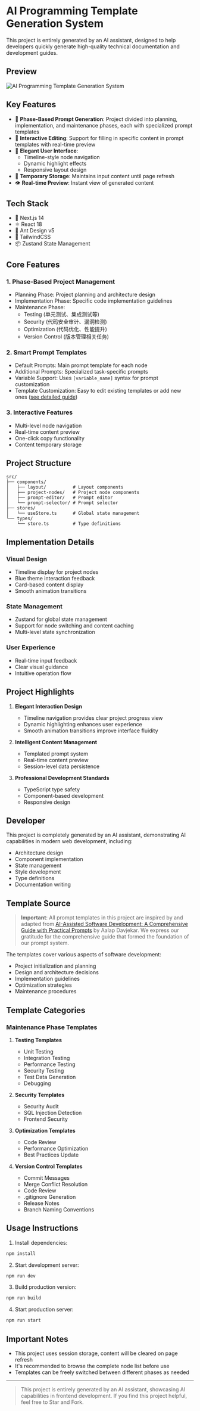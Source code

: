 # AI Programming Template Generation System

This project is entirely generated by an AI assistant, designed to help developers quickly generate high-quality technical documentation and development guides.

## Preview

![AI Programming Template Generation System](./docs/mainpage.png)

## Key Features

- 🎯 **Phase-Based Prompt Generation**: Project divided into planning, implementation, and maintenance phases, each with specialized prompt templates
- 📝 **Interactive Editing**: Support for filling in specific content in prompt templates with real-time preview
- 🎨 **Elegant User Interface**:
  - Timeline-style node navigation
  - Dynamic highlight effects
  - Responsive layout design
- 💾 **Temporary Storage**: Maintains input content until page refresh
- 👁️ **Real-time Preview**: Instant view of generated content

## Tech Stack

- 🚀 Next.js 14
- ⚛️ React 18
- 🎨 Ant Design v5
- 🌈 TailwindCSS
- 📦 Zustand State Management

## Core Features

### 1. Phase-Based Project Management
- Planning Phase: Project planning and architecture design
- Implementation Phase: Specific code implementation guidelines
- Maintenance Phase: 
  - Testing (单元测试、集成测试等)
  - Security (代码安全审计、漏洞检测)
  - Optimization (代码优化、性能提升)
  - Version Control (版本管理相关任务)

### 2. Smart Prompt Templates
- Default Prompts: Main prompt template for each node
- Additional Prompts: Specialized task-specific prompts
- Variable Support: Uses `[variable_name]` syntax for prompt customization
- Template Customization: Easy to edit existing templates or add new ones ([see detailed guide](./docs/TEMPLATE_GUIDE.md))

### 3. Interactive Features
- Multi-level node navigation
- Real-time content preview
- One-click copy functionality
- Content temporary storage

## Project Structure

```
src/
├── components/
│   ├── layout/          # Layout components
│   ├── project-nodes/   # Project node components
│   ├── prompt-editor/   # Prompt editor
│   └── prompt-selector/ # Prompt selector
├── stores/
│   └── useStore.ts      # Global state management
└── types/
    └── store.ts         # Type definitions
```

## Implementation Details

### Visual Design
- Timeline display for project nodes
- Blue theme interaction feedback
- Card-based content display
- Smooth animation transitions

### State Management
- Zustand for global state management
- Support for node switching and content caching
- Multi-level state synchronization

### User Experience
- Real-time input feedback
- Clear visual guidance
- Intuitive operation flow

## Project Highlights

1. **Elegant Interaction Design**
   - Timeline navigation provides clear project progress view
   - Dynamic highlighting enhances user experience
   - Smooth animation transitions improve interface fluidity

2. **Intelligent Content Management**
   - Templated prompt system
   - Real-time content preview
   - Session-level data persistence

3. **Professional Development Standards**
   - TypeScript type safety
   - Component-based development
   - Responsive design

## Developer

This project is completely generated by an AI assistant, demonstrating AI capabilities in modern web development, including:
- Architecture design
- Component implementation
- State management
- Style development
- Type definitions
- Documentation writing

## Template Source

> **Important**: All prompt templates in this project are inspired by and adapted from [AI-Assisted Software Development: A Comprehensive Guide with Practical Prompts](https://aalapdavjekar.medium.com/ai-assisted-software-development-a-comprehensive-guide-with-practical-prompts-part-1-3-989a529908e0) by Aalap Davjekar. We express our gratitude for the comprehensive guide that formed the foundation of our prompt system.

The templates cover various aspects of software development:
- Project initialization and planning
- Design and architecture decisions
- Implementation guidelines
- Optimization strategies
- Maintenance procedures

## Template Categories

### Maintenance Phase Templates
1. **Testing Templates**
   - Unit Testing
   - Integration Testing
   - Performance Testing
   - Security Testing
   - Test Data Generation
   - Debugging

2. **Security Templates**
   - Security Audit
   - SQL Injection Detection
   - Frontend Security

3. **Optimization Templates**
   - Code Review
   - Performance Optimization
   - Best Practices Update

4. **Version Control Templates**
   - Commit Messages
   - Merge Conflict Resolution
   - Code Review
   - .gitignore Generation
   - Release Notes
   - Branch Naming Conventions

## Usage Instructions

1. Install dependencies:
```bash
npm install
```

2. Start development server:
```bash
npm run dev
```

3. Build production version:
```bash
npm run build
```

4. Start production server:
```bash
npm run start
```

## Important Notes

- This project uses session storage, content will be cleared on page refresh
- It's recommended to browse the complete node list before use
- Templates can be freely switched between different phases as needed

---

> This project is entirely generated by an AI assistant, showcasing AI capabilities in frontend development. If you find this project helpful, feel free to Star and Fork.

